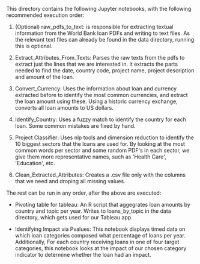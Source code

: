This directory contains the following Jupyter notebooks, with the following recommended execution order:

1. (Optional) raw_pdfs_to_text: is responsible for extracting textual information from the World Bank loan PDFs and writing to text files.
   As the relevant text files can already be found in the data directory, running this is optional.
 
2. Extract_Attributes_From_Texts: Parses the raw texts from the pdfs to extract just the lines that we are interested in. It extracts the parts needed to find the date, country code, project name, project description and amount of the loan. 

3. Convert_Currency: Uses the information about loan and currency extracted before to identify the most common currencies, and extract the loan amount using these. Using a historic currency exchange, converts all loan amounts to US dollars. 

4. Identify_Country: Uses a fuzzy match to identify the country for each loan. Some common mistakes are fixed by hand. 

5. Project Classifier: Uses nlp tools and dimension reduction to identify the 10 biggest sectors that the loans are used for. By looking at the most common words per sector and some random PDF's in each sector, we give them more representative names, such as 'Health Care', 'Education', etc.  

6. Clean_Extracted_Attributes: Creates a .csv file only with the columns that we need and droping all missing values. 

The rest can be run in any order, after the above are executed:

* Pivoting table for tableau: An R script that aggegrates loan amounts by country and topic per year. Writes to loans_by_topic in the data directory, which gets used for our Tableau app.

* Identifying Impact via Pvalues: This notebook displays timed data on which loan categories composed what percentage of loans per year.
    Additionally, For each country receiving loans in one of four target categories, this notebook looks at the impact of our chosen category indicator to determine whether the loan had an impact.